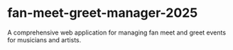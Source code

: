 # fan-meet-greet-manager-2025
A comprehensive web application for managing fan meet and greet events for musicians and artists.
